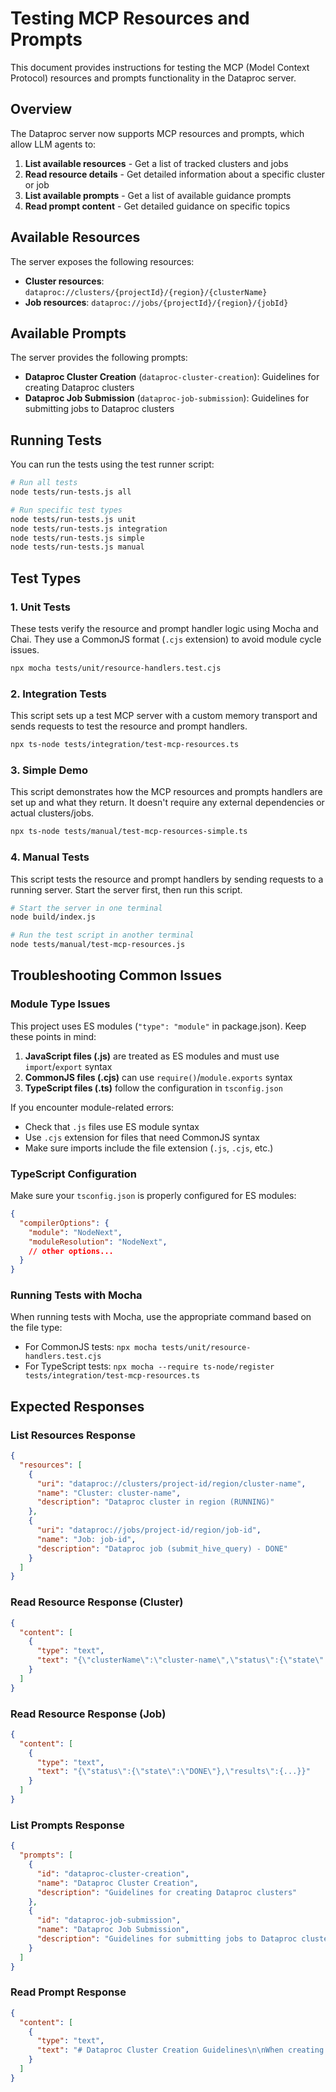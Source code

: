 # Testing MCP Resources and Prompts

This document provides instructions for testing the MCP (Model Context Protocol) resources and prompts functionality in the Dataproc server.

## Overview

The Dataproc server now supports MCP resources and prompts, which allow LLM agents to:

1. **List available resources** - Get a list of tracked clusters and jobs
2. **Read resource details** - Get detailed information about a specific cluster or job
3. **List available prompts** - Get a list of available guidance prompts
4. **Read prompt content** - Get detailed guidance on specific topics

## Available Resources

The server exposes the following resources:

- **Cluster resources**: `dataproc://clusters/{projectId}/{region}/{clusterName}`
- **Job resources**: `dataproc://jobs/{projectId}/{region}/{jobId}`

## Available Prompts

The server provides the following prompts:

- **Dataproc Cluster Creation** (`dataproc-cluster-creation`): Guidelines for creating Dataproc clusters
- **Dataproc Job Submission** (`dataproc-job-submission`): Guidelines for submitting jobs to Dataproc clusters

## Running Tests

You can run the tests using the test runner script:

```bash
# Run all tests
node tests/run-tests.js all

# Run specific test types
node tests/run-tests.js unit
node tests/run-tests.js integration
node tests/run-tests.js simple
node tests/run-tests.js manual
```

## Test Types

### 1. Unit Tests

These tests verify the resource and prompt handler logic using Mocha and Chai. They use a CommonJS format (`.cjs` extension) to avoid module cycle issues.

```bash
npx mocha tests/unit/resource-handlers.test.cjs
```

### 2. Integration Tests

This script sets up a test MCP server with a custom memory transport and sends requests to test the resource and prompt handlers.

```bash
npx ts-node tests/integration/test-mcp-resources.ts
```

### 3. Simple Demo

This script demonstrates how the MCP resources and prompts handlers are set up and what they return. It doesn't require any external dependencies or actual clusters/jobs.

```bash
npx ts-node tests/manual/test-mcp-resources-simple.ts
```

### 4. Manual Tests

This script tests the resource and prompt handlers by sending requests to a running server. Start the server first, then run this script.

```bash
# Start the server in one terminal
node build/index.js

# Run the test script in another terminal
node tests/manual/test-mcp-resources.js
```

## Troubleshooting Common Issues

### Module Type Issues

This project uses ES modules (`"type": "module"` in package.json). Keep these points in mind:

1. **JavaScript files (.js)** are treated as ES modules and must use `import`/`export` syntax
2. **CommonJS files (.cjs)** can use `require()`/`module.exports` syntax
3. **TypeScript files (.ts)** follow the configuration in `tsconfig.json`

If you encounter module-related errors:
- Check that `.js` files use ES module syntax
- Use `.cjs` extension for files that need CommonJS syntax
- Make sure imports include the file extension (`.js`, `.cjs`, etc.)

### TypeScript Configuration

Make sure your `tsconfig.json` is properly configured for ES modules:

```json
{
  "compilerOptions": {
    "module": "NodeNext",
    "moduleResolution": "NodeNext",
    // other options...
  }
}
```

### Running Tests with Mocha

When running tests with Mocha, use the appropriate command based on the file type:

- For CommonJS tests: `npx mocha tests/unit/resource-handlers.test.cjs`
- For TypeScript tests: `npx mocha --require ts-node/register tests/integration/test-mcp-resources.ts`

## Expected Responses

### List Resources Response

```json
{
  "resources": [
    {
      "uri": "dataproc://clusters/project-id/region/cluster-name",
      "name": "Cluster: cluster-name",
      "description": "Dataproc cluster in region (RUNNING)"
    },
    {
      "uri": "dataproc://jobs/project-id/region/job-id",
      "name": "Job: job-id",
      "description": "Dataproc job (submit_hive_query) - DONE"
    }
  ]
}
```

### Read Resource Response (Cluster)

```json
{
  "content": [
    {
      "type": "text",
      "text": "{\"clusterName\":\"cluster-name\",\"status\":{\"state\":\"RUNNING\"},\"config\":{...}}"
    }
  ]
}
```

### Read Resource Response (Job)

```json
{
  "content": [
    {
      "type": "text",
      "text": "{\"status\":{\"state\":\"DONE\"},\"results\":{...}}"
    }
  ]
}
```

### List Prompts Response

```json
{
  "prompts": [
    {
      "id": "dataproc-cluster-creation",
      "name": "Dataproc Cluster Creation",
      "description": "Guidelines for creating Dataproc clusters"
    },
    {
      "id": "dataproc-job-submission",
      "name": "Dataproc Job Submission",
      "description": "Guidelines for submitting jobs to Dataproc clusters"
    }
  ]
}
```

### Read Prompt Response

```json
{
  "content": [
    {
      "type": "text",
      "text": "# Dataproc Cluster Creation Guidelines\n\nWhen creating a Dataproc cluster, consider the following:\n\n1. **Region Selection**: Choose a region close to your data and users to minimize latency.\n..."
    }
  ]
}